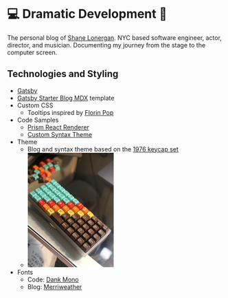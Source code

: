 # 💻 Dramatic Development 🎤

The personal blog of [Shane Lonergan](https://shanelonergan.dev). NYC based software engineer, actor, director, and musician. Documenting my journey from the stage to the computer screen.

## Technologies and Styling

- [Gatsby](https://www.gatsbyjs.org/)
- [Gatsby Starter Blog MDX](https://github.com/hagnerd/gatsby-starter-blog-mdx) template
- Custom CSS
  - Tooltips inspired by [Florin Pop](https://www.florin-pop.com/blog/2019/05/pure-css-tooltip/)
- Code Samples
  - [Prism React Renderer](https://github.com/FormidableLabs/prism-react-renderer)
  - [Custom Syntax Theme](./src/themes/1976.js)
- Theme
  - Blog and syntax theme based on the [1976 keycap set](https://pimpmykeyboard.com/sa-1976-keyset-two-shot/)
  - <img src="content/assets/1976.jpg" alt="picture of 1976 keyboard" width="200"/>
- Fonts
  - Code: [Dank Mono](https://dank.sh/)
  - Blog: [Merriweather](https://fonts.google.com/specimen/Merriweather)
